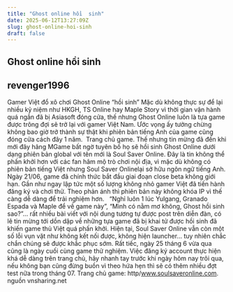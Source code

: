 ```yaml
---
title: "Ghost online hồi  sinh"
date: 2025-06-12T13:27:09Z
slug: ghost-online-hoi-sinh
draft: false
---
```


## Ghost online hồi  sinh

## revenger1996

Gamer Việt đổ xô chơi Ghost Online “hồi sinh”​ 
Mặc dù không thực sự để lại nhiều kỷ niệm như HKGH, TS Online hay Maple Story vì thời gian vận hành quá ngắn đã bị Asiasoft đóng cửa, thế nhưng Ghost Online luôn là tựa game được trông đợi sẽ trở lại với gamer Việt Nam. Ước vọng ấy tưởng chừng không bao giờ trở thành sự thật khi phiên bản tiếng Anh của game cũng đóng cửa cách đây 1 năm.
​ 
Trang chủ game.​ 
Thế nhưng tin mừng đã đến khi mới đây hãng MGame bất ngờ tuyên bố họ sẽ hồi sinh Ghost Online dưới dạng phiên bản global với tên mới là Soul Saver Online. Đây là tin không thể phấn khởi hơn với các fan hâm mộ trò chơi nội địa, vì mặc dù không có phiên bản tiếng Việt nhưng Soul Saver Onlinelại sở hữu ngôn ngữ tiếng Anh.
Ngày 21/06, game đã chính thức bắt đầu giai đoạn close beta không giới hạn. Gần như ngay lập tức một số lượng không nhỏ gamer Việt đã tiến hành đăng ký và chơi thử. Theo phản ánh thì phiên bản này không khóa IP vì thế càng dễ dàng để trải nghiệm hơn.
​ 
​ 
“Nghỉ luôn 1 lúc Yulgang, Granado Espada và Maple để về game này”, “Mình có nằm mơ không, Ghost hồi sinh sao?”… rất nhiều bài viết với nội dung tương tự được post trên diễn đàn, có lẽ tin mừng tới dồn dập về những tựa game đã bị khai tử được hồi sinh đã khiến game thủ Việt quá phấn khởi.
Hiện tại, Soul Saver Online vẫn còn một số lỗi vụn vặt như không kết nối được, không hiện launcher… tuy nhiên chắc chắn chúng sẽ được khắc phục sớm. Rất tiếc, ngày 25 tháng 6 vừa qua cũng là ngày cuối cùng game thử nghiệm.
Việc đăng ký account thực hiện khá dễ dàng trên trang chủ, hãy nhanh tay trước khi ngày hôm nay trôi qua, nếu không bạn cũng đừng buồn vì theo hứa hẹn thì sẽ có thêm nhiều đợt test nữa trong tháng 07.
Trang chủ game: http/www.soulsaveronline.com. nguồn vnsharing.net
